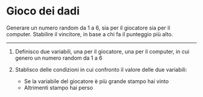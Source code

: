# Gioco dei dadi

Generare un numero random da 1 a 6, sia per il giocatore sia per il computer.
Stabilire il vincitore, in base a chi fa il punteggio più alto.

***

1) Definisco due variabili, una per il giocatore, una per il computer, in cui genero un numero random da 1 a 6

2) Stablisco delle condizioni in cui confronto il valore delle due variabili: 
    - Se la variabile del giocatore è più grande stampo hai vinto
    - Altrimenti stampo hai perso  
